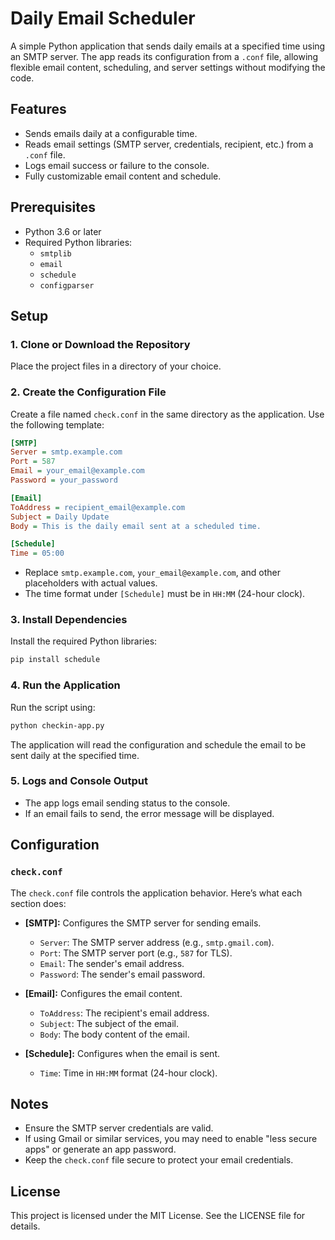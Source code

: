 # Daily Email Scheduler

A simple Python application that sends daily emails at a specified time using an SMTP server. The app reads its configuration from a `.conf` file, allowing flexible email content, scheduling, and server settings without modifying the code.

## Features
- Sends emails daily at a configurable time.
- Reads email settings (SMTP server, credentials, recipient, etc.) from a `.conf` file.
- Logs email success or failure to the console.
- Fully customizable email content and schedule.

## Prerequisites
- Python 3.6 or later
- Required Python libraries:
  - `smtplib`
  - `email`
  - `schedule`
  - `configparser`

## Setup

### 1. Clone or Download the Repository
Place the project files in a directory of your choice.

### 2. Create the Configuration File
Create a file named `check.conf` in the same directory as the application. Use the following template:

```ini
[SMTP]
Server = smtp.example.com
Port = 587
Email = your_email@example.com
Password = your_password

[Email]
ToAddress = recipient_email@example.com
Subject = Daily Update
Body = This is the daily email sent at a scheduled time.

[Schedule]
Time = 05:00
```

- Replace `smtp.example.com`, `your_email@example.com`, and other placeholders with actual values.
- The time format under `[Schedule]` must be in `HH:MM` (24-hour clock).

### 3. Install Dependencies
Install the required Python libraries:

```bash
pip install schedule
```

### 4. Run the Application
Run the script using:

```bash
python checkin-app.py
```

The application will read the configuration and schedule the email to be sent daily at the specified time.

### 5. Logs and Console Output
- The app logs email sending status to the console.
- If an email fails to send, the error message will be displayed.

## Configuration

### `check.conf`
The `check.conf` file controls the application behavior. Here’s what each section does:

- **[SMTP]:** Configures the SMTP server for sending emails.
  - `Server`: The SMTP server address (e.g., `smtp.gmail.com`).
  - `Port`: The SMTP server port (e.g., `587` for TLS).
  - `Email`: The sender's email address.
  - `Password`: The sender's email password.

- **[Email]:** Configures the email content.
  - `ToAddress`: The recipient's email address.
  - `Subject`: The subject of the email.
  - `Body`: The body content of the email.

- **[Schedule]:** Configures when the email is sent.
  - `Time`: Time in `HH:MM` format (24-hour clock).

## Notes
- Ensure the SMTP server credentials are valid.
- If using Gmail or similar services, you may need to enable "less secure apps" or generate an app password.
- Keep the `check.conf` file secure to protect your email credentials.

## License
This project is licensed under the MIT License. See the LICENSE file for details.
